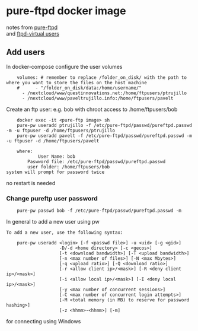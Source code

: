 # pure-ftpd docker image

notes from 
   [pure-ftpd](https://hub.docker.com/r/stilliard/pure-ftpd/)<br/>
and 
   [ftpd-virtual users](https://download.pureftpd.org/pure-ftpd/doc/README.Virtual-Users)
## Add users
In docker-compose configure the user volumes
```
    volumes: # remember to replace /folder_on_disk/ with the path to where you want to store the files on the host machine
    #      - "/folder_on_disk/data:/home/username/"
      - /nextcloud/www/questinnovations.net:/home/ftpusers/ptrujillo
      - /nextcloud/www/paveltrujillo.info:/home/ftpusers/pavelt

```
Create an ftp user: e.g. bob with chroot access to .home/ftpusers/bob
```
    docker exec -it <pure-ftp image> sh
    pure-pw useradd ptrujillo -f /etc/pure-ftpd/passwd/pureftpd.passwd -m -u ftpuser -d /home/ftpusers/ptrujillo
    pure-pw useradd pavelt -f /etc/pure-ftpd/passwd/pureftpd.passwd -m -u ftpuser -d /home/ftpusers/pavelt

    where:
            User Name: bob
        Paswword file: /etc/pure-ftpd/passwd/pureftpd.passwd
        user folder: /home/ftpusers/bob
system will prompt for password twice
```
no restart is needed

### Change pureftp user password
```
    pure-pw passwd bob -f /etc/pure-ftpd/passwd/pureftpd.passwd -m
```

In general to add a new user using pw
```
To add a new user, use the following syntax:

    pure-pw useradd <login> [-f <passwd file>] -u <uid> [-g <gid>]
                    -D/-d <home directory> [-c <gecos>]
                    [-t <download bandwidth>] [-T <upload bandwidth>]
                    [-n <max number of files>] [-N <max Mbytes>]
                    [-q <upload ratio>] [-Q <download ratio>]
                    [-r <allow client ip>/<mask>] [-R <deny client ip>/<mask>]
                    [-i <allow local ip>/<mask>] [-I <deny local ip>/<mask>]
                    [-y <max number of concurrent sessions>]
                    [-C <max number of concurrent login attempts>]
                    [-M <total memory (in MB) to reserve for password hashing>]
                    [-z <hhmm>-<hhmm>] [-m]

```
for connecting using Windows
